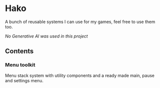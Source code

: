 # Hako

A bunch of reusable systems I can use for my games, feel free to use them too.

*No Generative AI was used in this project*

## Contents

### Menu toolkit

Menu stack system with utility components and a ready made main, pause and settings menu.

